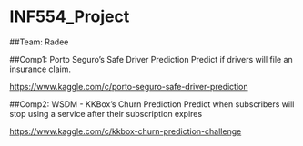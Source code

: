 # INF554_Project

##Team: Radee

##Comp1: Porto Seguro’s Safe Driver Prediction
Predict if drivers will file an insurance claim.

https://www.kaggle.com/c/porto-seguro-safe-driver-prediction

##Comp2: WSDM - KKBox’s Churn Prediction
Predict when subscribers will stop using a service after their subscription expires

https://www.kaggle.com/c/kkbox-churn-prediction-challenge
